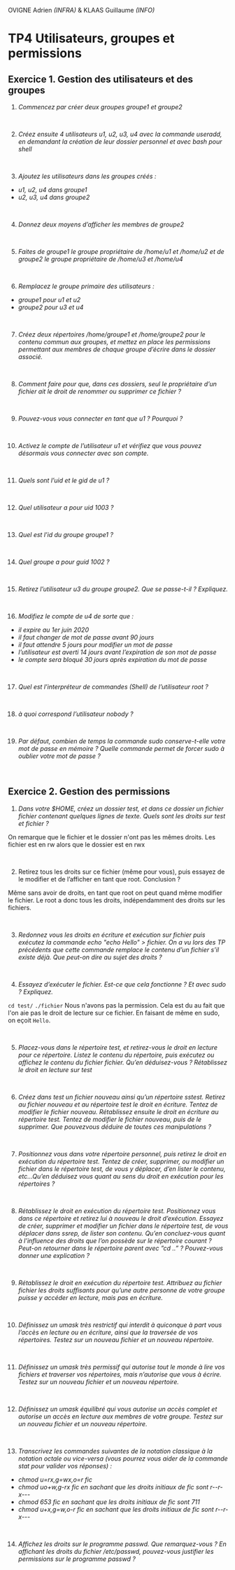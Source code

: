 OVIGNE Adrien *(INFRA)* & KLAAS Guillaume *(INFO)*

# TP4  Utilisateurs, groupes et permissions

## Exercice 1. Gestion des utilisateurs et des groupes

1. *Commencez par créer deux groupes groupe1 et groupe2*


&nbsp;

2. *Créez ensuite 4 utilisateurs u1, u2, u3, u4 avec la commande useradd, en demandant la création de
leur dossier personnel et avec bash pour shell*


&nbsp;

3. *Ajoutez les utilisateurs dans les groupes créés :*
- *u1, u2, u4 dans groupe1*
- *u2, u3, u4 dans groupe2*



&nbsp;


4. *Donnez deux moyens d’afficher les membres de groupe2*


&nbsp;

5. *Faites de groupe1 le groupe propriétaire de /home/u1 et /home/u2 et de groupe2 le groupe propriétaire de /home/u3 et /home/u4*


&nbsp;

6. *Remplacez le groupe primaire des utilisateurs :*
- *groupe1 pour u1 et u2*
- *groupe2 pour u3 et u4*


&nbsp;

7. *Créez deux répertoires /home/groupe1 et /home/groupe2 pour le contenu commun aux groupes, et mettez en place les permissions permettant aux membres de chaque groupe d’écrire dans le dossier associé.*


&nbsp;

8. *Comment faire pour que, dans ces dossiers, seul le propriétaire d’un fichier ait le droit de renommer
ou supprimer ce fichier ?*
 
 &nbsp;

9. *Pouvez-vous vous connecter en tant que u1 ? Pourquoi ?*

 
 &nbsp;

10. *Activez le compte de l’utilisateur u1 et vérifiez que vous pouvez désormais vous connecter avec son compte.*

&nbsp;

11. *Quels sont l’uid et le gid de u1 ?*

&nbsp;

12. *Quel utilisateur a pour uid 1003 ?*

&nbsp;


13. *Quel est l’id du groupe groupe1 ?*

&nbsp;


14. *Quel groupe a pour guid 1002 ?*

&nbsp;


15. *Retirez l’utilisateur u3 du groupe groupe2. Que se passe-t-il ? Expliquez.*

&nbsp;


16. *Modifiez le compte de u4 de sorte que :*
- *il expire au 1er juin 2020*
- *il faut changer de mot de passe avant 90 jours*
- *il faut attendre 5 jours pour modifier un mot de passe*
- *l’utilisateur est averti 14 jours avant l’expiration de son mot de passe*
- *le compte sera bloqué 30 jours après expiration du mot de passe*

&nbsp;


17. *Quel est l’interpréteur de commandes (Shell) de l’utilisateur root ?*

&nbsp;


18. *à quoi correspond l’utilisateur nobody ?*

&nbsp;


19. *Par défaut, combien de temps la commande sudo conserve-t-elle votre mot de passe en mémoire ? Quelle commande permet de forcer sudo à oublier votre mot de passe ?*

&nbsp;

## Exercice 2. Gestion des permissions

1. *Dans votre $HOME, créez un dossier test, et dans ce dossier un fichier fichier contenant quelques lignes de texte. Quels sont les droits sur test et fichier ?*

On remarque que le fichier et le dossier n'ont pas les mêmes droits. Les fichier est en rw alors que le dossier est en rwx

&nbsp;

2. Retirez tous les droits sur ce fichier (même pour vous), puis essayez de le modifier et de l’afficher en tant que root. Conclusion ?

Même sans avoir de droits, en tant que root on peut quand même modifier le fichier. Le root a donc tous les droits, indépendamment des droits sur les fichiers.

&nbsp;

3. *Redonnez vous les droits en écriture et exécution sur fichier puis exécutez la commande echo "echo Hello" > fichier. On a vu lors des TP précédents que cette commande remplace le contenu d’un fichier s’il existe déjà. Que peut-on dire au sujet des droits ?*

&nbsp;

4. *Essayez d’exécuter le fichier. Est-ce que cela fonctionne ? Et avec sudo ? Expliquez.*

`cd test/`
`./fichier`
Nous n'avons pas la permission. Cela est du au fait que l'on aie pas le droit de lecture sur ce fichier. En faisant de même en sudo, on eçoit `Hello`.

&nbsp;

5. *Placez-vous dans le répertoire test, et retirez-vous le droit en lecture pour ce répertoire. Listez le contenu du répertoire, puis exécutez ou affichez le contenu du fichier fichier. Qu’en déduisez-vous ? Rétablissez le droit en lecture sur test*

&nbsp;

6. *Créez dans test un fichier nouveau ainsi qu’un répertoire sstest. Retirez au fichier nouveau et au répertoire test le droit en écriture. Tentez de modifier le fichier nouveau. Rétablissez ensuite le droit en écriture au répertoire test. Tentez de modifier le fichier nouveau, puis de le supprimer. Que pouvezvous déduire de toutes ces manipulations ?*


&nbsp;

7. *Positionnez vous dans votre répertoire personnel, puis retirez le droit en exécution du répertoire test. Tentez de créer, supprimer, ou modifier un fichier dans le répertoire test, de vous y déplacer, d’en lister le contenu, etc…Qu’en déduisez vous quant au sens du droit en exécution pour les répertoires ?*

&nbsp;

8. *Rétablissez le droit en exécution du répertoire test. Positionnez vous dans ce répertoire et retirez lui à nouveau le droit d’exécution. Essayez de créer, supprimer et modifier un fichier dans le répertoire test, de vous déplacer dans ssrep, de lister son contenu. Qu’en concluez-vous quant à l’influence des droits que l’on possède sur le répertoire courant ? Peut-on retourner dans le répertoire parent avec ”cd ..” ? Pouvez-vous donner une explication ?*

&nbsp;

9. *Rétablissez le droit en exécution du répertoire test. Attribuez au fichier fichier les droits suffisants pour qu’une autre personne de votre groupe puisse y accéder en lecture, mais pas en écriture.*

&nbsp;

10. *Définissez un umask très restrictif qui interdit à quiconque à part vous l’accès en lecture ou en écriture, ainsi que la traversée de vos répertoires. Testez sur un nouveau fichier et un nouveau répertoire.*

&nbsp;

11. *Définissez un umask très permissif qui autorise tout le monde à lire vos fichiers et traverser vos répertoires, mais n’autorise que vous à écrire. Testez sur un nouveau fichier et un nouveau répertoire.*

&nbsp;

12. *Définissez un umask équilibré qui vous autorise un accès complet et autorise un accès en lecture aux membres de votre groupe. Testez sur un nouveau fichier et un nouveau répertoire.*

&nbsp;

13. *Transcrivez les commandes suivantes de la notation classique à la notation octale ou vice-versa (vous*
*pourrez vous aider de la commande stat pour valider vos réponses) :*
- *chmod u=rx,g=wx,o=r fic*
- *chmod uo+w,g-rx fic en sachant que les droits initiaux de fic sont r--r-x---*
- *chmod 653 fic en sachant que les droits initiaux de fic sont 711*
- *chmod u+x,g=w,o-r fic en sachant que les droits initiaux de fic sont r--r-x---*

&nbsp;

14. *Affichez les droits sur le programme passwd. Que remarquez-vous ? En affichant les droits du fichier /etc/passwd, pouvez-vous justifier les permissions sur le programme passwd ?*



&nbsp;

